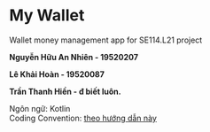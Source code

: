 # My Wallet
 Wallet money management app for SE114.L21 project  
 
 **Nguyễn Hữu An Nhiên - 19520207**
 
 **Lê Khải Hoàn - 19520087**
 
 **Trần Thanh Hiền - đ biết luôn.**

 Ngôn ngữ: Kotlin  
 Coding Convention: [theo hướng dẫn này](https://developer.android.com/kotlin/style-guide)
 
